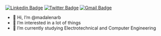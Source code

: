 [![Linkedin Badge](https://img.shields.io/badge/-LinkedIn-blue?style=for-the-badge&logo=Linkedin&logoColor=white&link=https://www.linkedin.com/in/madalena-barros-701692190/)](https://www.linkedin.com/in/madalena-barros-701692190/)
[![Twitter Badge](https://img.shields.io/badge/-Twitter-1ca0f1?style=for-the-badge&labelColor=1ca0f1&logo=twitter&logoColor=white&link=https://twitter.com/HAPPYTUNICORN)](https://twitter.com/HAPPYTUNICORN)
[![Gmail Badge](https://img.shields.io/badge/-Gmail-c14438?style=for-the-badge&logo=Gmail&logoColor=white&link=mailto:madunicorn12345@gmail.com)](mailto:mariamadalenarob@gmail.com)

- 👋 Hi, I’m @madalenarb
- 👀 I’m interested in a lot of things
- 🌱 I’m currently studying Electrotechnical and Computer Engineering

<!---
madalenarb/madalenarb is a ✨ special ✨ repository because its `README.md` (this file) appears on your GitHub profile.
You can click the Preview link to take a look at your changes.
--->
